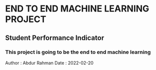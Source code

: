 # END TO END MACHINE LEARNING PROJECT
## Student Performance Indicator
### This project is going to be the end to end machine learning
Author : Abdur Rahman
Date   : 2022-02-20
